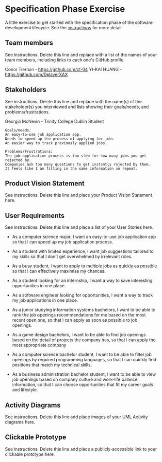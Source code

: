 # Specification Phase Exercise

A little exercise to get started with the specification phase of the software development lifecycle. See the [instructions](instructions.md) for more detail.

## Team members

See instructions. Delete this line and replace with a list of the names of your team members, including links to each one's GitHub profile.

Conor Tiernan - https://github.com/ct-04
YI-KAI HUANG - https://github.com/DplayerXAX
## Stakeholders

See instructions. Delete this line and replace with the name(s) of the stakeholder(s) you interviewed and lists showing their goals/needs, and problems/frustrations.

Georgia McNevin - Trinity College Dublin Student

    Goals/needs:
    An easy-to-use job application app.
    Needs to speed up the process of applying for jobs
    An easier way to track previously applied jobs.

    Problems/Frustrations:
    The job application process is too slow for how many jobs you get rejected by.
    Companies ask too many questions to get instantly rejected by them.
    It feels like I am filling in the same information on repeat.




## Product Vision Statement

See instructions. Delete this line and place your Product Vision Statement here.

## User Requirements

See instructions. Delete this line and place a list of your User Stories here.

- As a computer science major, I want an easy-to-use job application app so that I can speed up my job application process.

- As a student with limited experience, I want job suggestions tailored to my skills so that I don’t get overwhelmed by irrelevant roles.

- As a busy student, I want to apply to multiple jobs as quickly as possible so that I can effectively maximise my chances.

- As a student looking for an internship, I want a way to save interesting opportunities in one place.

- As a software engineer looking for opportunities, I want a way to track my job applications in one place.

- As a junior studying information systems bachelors, I want to be able to rank the job openings recommendations for me based on the most recent open one, so that I can apply as soon as possible to job openings.

- As a game design bachelors, I want to be able to find job openings based on the detail of projects the company has, so that I can apply the most appropriate company 

- As a computer science bachelor student, I want to be able to filter job openings by required programming languages, so that I can quickly find positions that match my technical skills.

- As a business administration bachelor student, I want to be able to view job openings based on company culture and work-life balance information, so that I can choose opportunities that fit my career goals and lifestyle.

## Activity Diagrams

See instructions. Delete this line and place images of your UML Activity diagrams here.

## Clickable Prototype

See instructions. Delete this line and place a publicly-accessible link to your clickable prototype here.

